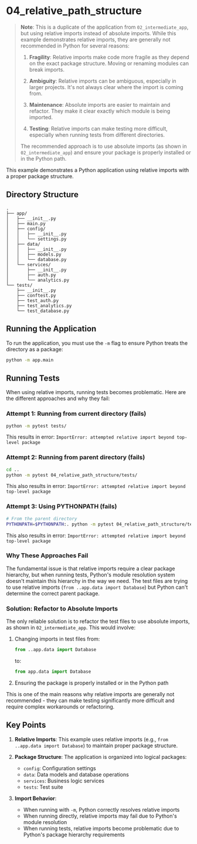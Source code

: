 # 04_relative_path_structure

> **Note**: This is a duplicate of the application from `02_intermediate_app`, but using relative imports instead of absolute imports. While this example demonstrates relative imports, they are generally not recommended in Python for several reasons:
> 
> 1. **Fragility**: Relative imports make code more fragile as they depend on the exact package structure. Moving or renaming modules can break imports.
> 
> 2. **Ambiguity**: Relative imports can be ambiguous, especially in larger projects. It's not always clear where the import is coming from.
> 
> 3. **Maintenance**: Absolute imports are easier to maintain and refactor. They make it clear exactly which module is being imported.
> 
> 4. **Testing**: Relative imports can make testing more difficult, especially when running tests from different directories.
> 
> The recommended approach is to use absolute imports (as shown in `02_intermediate_app`) and ensure your package is properly installed or in the Python path.

This example demonstrates a Python application using relative imports with a proper package structure.

## Directory Structure

```
.
├── app/
│   ├── __init__.py
│   ├── main.py
│   ├── config/
│   │   ├── __init__.py
│   │   └── settings.py
│   ├── data/
│   │   ├── __init__.py
│   │   ├── models.py
│   │   └── database.py
│   └── services/
│       ├── __init__.py
│       ├── auth.py
│       └── analytics.py
└── tests/
    ├── __init__.py
    ├── conftest.py
    ├── test_auth.py
    ├── test_analytics.py
    └── test_database.py
```

## Running the Application

To run the application, you must use the `-m` flag to ensure Python treats the directory as a package:

```bash
python -m app.main
```

## Running Tests

When using relative imports, running tests becomes problematic. Here are the different approaches and why they fail:

### Attempt 1: Running from current directory (fails)
```bash
python -m pytest tests/
```
This results in error: `ImportError: attempted relative import beyond top-level package`

### Attempt 2: Running from parent directory (fails)
```bash
cd ..
python -m pytest 04_relative_path_structure/tests/
```
This also results in error: `ImportError: attempted relative import beyond top-level package`

### Attempt 3: Using PYTHONPATH (fails)
```bash
# From the parent directory
PYTHONPATH=$PYTHONPATH:. python -m pytest 04_relative_path_structure/tests/
```
This also results in error: `ImportError: attempted relative import beyond top-level package`

### Why These Approaches Fail

The fundamental issue is that relative imports require a clear package hierarchy, but when running tests, Python's module resolution system doesn't maintain this hierarchy in the way we need. The test files are trying to use relative imports (`from ..app.data import Database`) but Python can't determine the correct parent package.

### Solution: Refactor to Absolute Imports

The only reliable solution is to refactor the test files to use absolute imports, as shown in `02_intermediate_app`. This would involve:

1. Changing imports in test files from:
   ```python
   from ..app.data import Database
   ```
   to:
   ```python
   from app.data import Database
   ```

2. Ensuring the package is properly installed or in the Python path

This is one of the main reasons why relative imports are generally not recommended - they can make testing significantly more difficult and require complex workarounds or refactoring.

## Key Points

1. **Relative Imports**: This example uses relative imports (e.g., `from ..app.data import Database`) to maintain proper package structure.

2. **Package Structure**: The application is organized into logical packages:
   - `config`: Configuration settings
   - `data`: Data models and database operations
   - `services`: Business logic services
   - `tests`: Test suite

3. **Import Behavior**: 
   - When running with `-m`, Python correctly resolves relative imports
   - When running directly, relative imports may fail due to Python's module resolution
   - When running tests, relative imports become problematic due to Python's package hierarchy requirements
